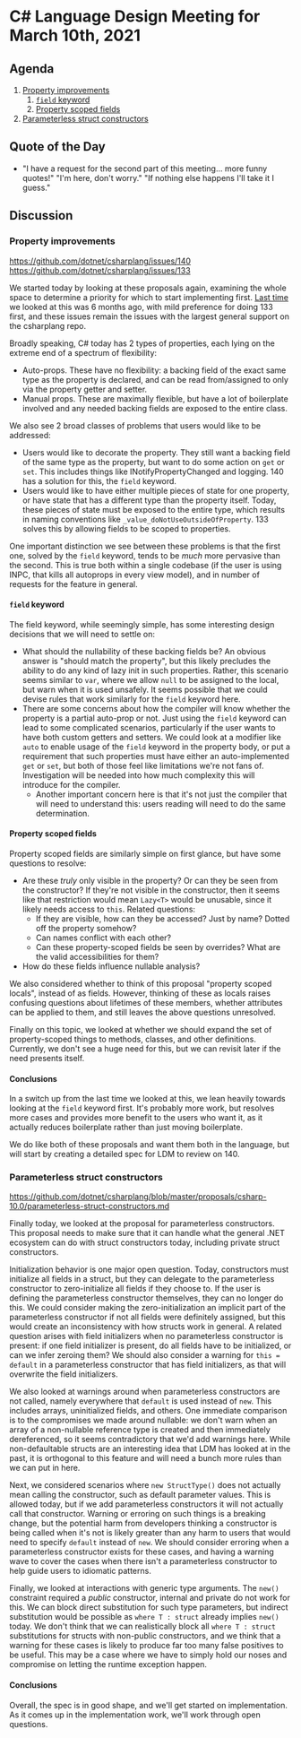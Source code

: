 # C# Language Design Meeting for March 10th, 2021

## Agenda

1. [Property improvements](#property-improvements)
    1. [`field` keyword](#field-keyword)
    2. [Property scoped fields](#property-scoped-fields)
2. [Parameterless struct constructors](#parameterless-struct-constructors)

## Quote of the Day

- "I have a request for the second part of this meeting... more funny quotes!" "I'm here, don't worry." "If nothing
else happens I'll take it I guess."

## Discussion

### Property improvements

https://github.com/dotnet/csharplang/issues/140  
https://github.com/dotnet/csharplang/issues/133

We started today by looking at these proposals again, examining the whole space to determine a priority for which to start implementing
first. [Last time](../2020/LDM-2020-06-24.md#property-enhancements) we looked at this was 6 months ago, with mild preference for doing 133
first, and these issues remain the issues with the largest general support on the csharplang repo.

Broadly speaking, C# today has 2 types of properties, each lying on the extreme end of a spectrum of flexibility:

* Auto-props. These have no flexibility: a backing field of the exact same type as the property is declared, and can be read from/assigned
to only via the property getter and setter.
* Manual props. These are maximally flexible, but have a lot of boilerplate involved and any needed backing fields are exposed to the entire
class.

We also see 2 broad classes of problems that users would like to be addressed:

* Users would like to decorate the property. They still want a backing field of the same type as the property, but want to do some action on
`get` or `set`. This includes things like INotifyPropertyChanged and logging. 140 has a solution for this, the `field` keyword.
* Users would like to have either multiple pieces of state for one property, or have state that has a different type than the property itself.
Today, these pieces of state must be exposed to the entire type, which results in naming conventions like `_value_doNotUseOutsideOfProperty`.
133 solves this by allowing fields to be scoped to properties.

One important distinction we see between these problems is that the first one, solved by the `field` keyword, tends to be _much_ more pervasive
than the second. This is true both within a single codebase (if the user is using INPC, that kills all autoprops in every view model), and in
number of requests for the feature in general.

#### `field` keyword

The field keyword, while seemingly simple, has some interesting design decisions that we will need to settle on:

* What should the nullability of these backing fields be? An obvious answer is "should match the property", but this likely precludes the
ability to do any kind of lazy init in such properties. Rather, this scenario seems similar to `var`, where we allow `null` to be assigned
to the local, but warn when it is used unsafely. It seems possible that we could devise rules that work similarly for the `field` keyword
here.
* There are some concerns about how the compiler will know whether the property is a partial auto-prop or not. Just using the `field`
keyword can lead to some complicated scenarios, particularly if the user wants to have both custom getters and setters. We could look at a
modifier like `auto` to enable usage of the `field` keyword in the property body, or put a requirement that such properties must have either
an auto-implemented `get` or `set`, but both of those feel like limitations we're not fans of. Investigation will be needed into how much
complexity this will introduce for the compiler.
    * Another important concern here is that it's not just the compiler that will need to understand this: users reading will need to do the
    same determination.

#### Property scoped fields

Property scoped fields are similarly simple on first glance, but have some questions to resolve:

* Are these _truly_ only visible in the property? Or can they be seen from the constructor? If they're not visible in the constructor, then
it seems like that restriction would mean `Lazy<T>` would be unusable, since it likely needs access to `this`. Related questions:
    * If they are visible, how can they be accessed? Just by name? Dotted off the property somehow?
    * Can names conflict with each other?
    * Can these property-scoped fields be seen by overrides? What are the valid accessibilities for them?
* How do these fields influence nullable analysis?

We also considered whether to think of this proposal "property scoped locals", instead of as fields. However, thinking of these as locals
raises confusing questions about lifetimes of these members, whether attributes can be applied to them, and still leaves the above questions
unresolved.

Finally on this topic, we looked at whether we should expand the set of property-scoped things to methods, classes, and other definitions.
Currently, we don't see a huge need for this, but we can revisit later if the need presents itself.

#### Conclusions

In a switch up from the last time we looked at this, we lean heavily towards looking at the `field` keyword first. It's probably more work,
but resolves more cases and provides more benefit to the users who want it, as it actually reduces boilerplate rather than just moving
boilerplate.

We do like both of these proposals and want them both in the language, but will start by creating a detailed spec for LDM to review on 140.

### Parameterless struct constructors

https://github.com/dotnet/csharplang/blob/master/proposals/csharp-10.0/parameterless-struct-constructors.md

Finally today, we looked at the proposal for parameterless constructors. This proposal needs to make sure that it can handle what the general
.NET ecosystem can do with struct constructors today, including private struct constructors.

Initialization behavior is one major open question. Today, constructors must initialize all fields in a struct, but they can delegate to the
parameterless constructor to zero-initialize all fields if they choose to. If the user is defining the parameterless constructor themselves,
they can no longer do this. We could consider making the zero-initialization an implicit part of the parameterless constructor if not all fields
were definitely assigned, but this would create an inconsistency with how structs work in general. A related question arises with field
initializers when no parameterless constructor is present: if one field initializer is present, do all fields have to be initialized, or can
we infer zeroing them? We should also consider a warning for `this = default` in a parameterless constructor that has field initializers, as
that will overwrite the field initializers.

We also looked at warnings around when parameterless constructors are not called, namely everywhere that `default` is used instead of `new`.
This includes arrays, uninitialized fields, and others. One immediate comparison is to the compromises we made around nullable: we don't
warn when an array of a non-nullable reference type is created and then immediately dereferenced, so it seems contradictory that we'd add
warnings here. While non-defaultable structs are an interesting idea that LDM has looked at in the past, it is orthogonal to this feature
and will need a bunch more rules than we can put in here.

Next, we considered scenarios where `new StructType()` does not actually mean calling the constructor, such as default parameter values. This
is allowed today, but if we add parameterless constructors it will not actually call that constructor. Warning or erroring on such things is
a breaking change, but the potential harm from developers thinking a constructor is being called when it's not is likely greater than any
harm to users that would need to specify `default` instead of `new`. We should consider erroring when a parameterless constructor exists for
these cases, and having a warning wave to cover the cases when there isn't a parameterless constructor to help guide users to idiomatic patterns.

Finally, we looked at interactions with generic type arguments. The `new()` constraint required a _public_ constructor, internal and private
do not work for this. We can block direct substitution for such type parameters, but indirect substitution would be possible as `where T : struct`
already implies `new()` today. We don't think that we can realistically block all `where T : struct` substitutions for structs with non-public
constructors, and we think that a warning for these cases is likely to produce far too many false positives to be useful. This may be a case
where we have to simply hold our noses and compromise on letting the runtime exception happen.

#### Conclusions

Overall, the spec is in good shape, and we'll get started on implementation. As it comes up in the implementation work, we'll work through
open questions.
